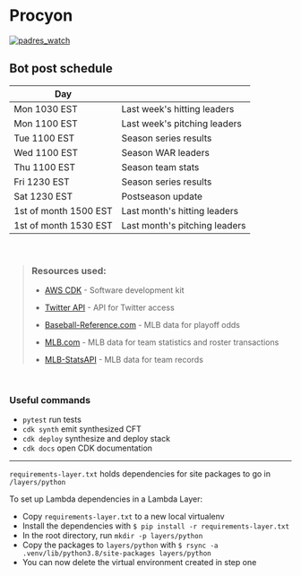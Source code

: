 # Procyon

<a href="https://twitter.com/padres_watch" target="blank"><img src="https://img.shields.io/twitter/follow/padres_watch?logo=twitter&style=for-the-badge" alt="padres_watch" /></a> </p>

## **Bot post schedule**

| Day                   |                               |
| --------------------- | ----------------------------- |
| Mon 1030 EST          | Last week's hitting leaders   |
| Mon 1100 EST          | Last week's pitching leaders  |
| Tue 1100 EST          | Season series results         |
| Wed 1100 EST          | Season WAR leaders            |
| Thu 1100 EST          | Season team stats             |
| Fri 1230 EST          | Season series results         |
| Sat 1230 EST          | Postseason update             |
| 1st of month 1500 EST | Last month's hitting leaders  |
| 1st of month 1530 EST | Last month's pitching leaders |

<br />

> ### Resources used:
>
> - [AWS CDK](https://aws.amazon.com/cdk/) - Software development kit
>
> - [Twitter API](https://developer.twitter.com/en/docs/twitter-api) - API for Twitter access
>
> - [Baseball-Reference.com](https://www.baseball-reference.com/leagues/majors/2022-playoff-odds.shtml) - MLB data for playoff odds
>
> - [MLB.com](https://www.mlb.com/) - MLB data for team statistics and roster transactions
>
> - [MLB-StatsAPI](https://github.com/toddrob99/MLB-StatsAPI) - MLB data for team records

<br />

### Useful commands

- `pytest` run tests
- `cdk synth` emit synthesized CFT
- `cdk deploy` synthesize and deploy stack
- `cdk docs` open CDK documentation

<hr />

`requirements-layer.txt` holds dependencies for site packages to go in `/layers/python`

To set up Lambda dependencies in a Lambda Layer:

- Copy `requirements-layer.txt` to a new local virtualenv
- Install the dependencies with `$ pip install -r requirements-layer.txt`
- In the root directory, run `mkdir -p layers/python`
- Copy the packages to `layers/python` with `$ rsync -a .venv/lib/python3.8/site-packages layers/python`
- You can now delete the virtual environment created in step one
